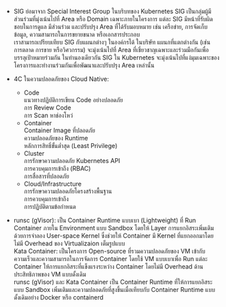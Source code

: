 - SIG ย่อมาจาก Special Interest Group ในบริบทของ Kubernetes SIG เป็นกลุ่มผู้มีส่วนร่วมที่มุ่งเน้นไปที่ Area หรือ Domain เฉพาะภายในโครงการ แต่ละ SIG มีหน้าที่รับผิดชอบในการดูแล มีส่วนร่วม และปรับปรุง Area ที่ได้รับมอบหมาย เช่น เครือข่าย, การจัดเก็บข้อมูล, ความสามารถในการขยายขนาด หรือเอกสารประกอบ  
เราสามารถเปรียบเทียบ SIG กับแผนกต่างๆ ในองค์กรได้ ในบริษัท แผนกที่แตกต่างกัน (เช่น การตลาด การขาย หรือวิศวกรรม) จะมุ่งเน้นไปที่ Area ที่เชี่ยวชาญเฉพาะและร่วมมือกันเพื่อบรรลุเป้าหมายร่วมกัน ในทำนองเดียวกัน SIG ใน Kubernetes จะมุ่งเน้นไปที่แง่มุมเฉพาะของโครงการและทำงานร่วมกันเพื่อพัฒนาและปรับปรุง Area เหล่านั้น

- 4C ในความปลอดภัยของ Cloud Native:
  - Code  
แนวทางปฏิบัติการเขียน Code อย่างปลอดภัย  
การ Review Code  
การ Scan หาช่องโหว่
  - Container  
Container Image ที่ปลอดภัย  
ความปลอดภัยของ Runtime  
หลักการสิทธิ์ขั้นต่ำสุด (Least Privilege)
  - Cluster  
การรักษาความปลอดภัย Kubernetes API  
การควบคุมการเข้าถึง (RBAC)  
การสื่อสารที่ปลอดภัย
  - Cloud/Infrastructure  
การรักษาความปลอดภัยโครงสร้างพื้นฐาน  
การควบคุมการเข้าถึง  
การปฏิบัติตามข้อกำหนด

- runsc (gVisor): เป็น Container Runtime แบบเบา (Lightweight) ที่ Run Container ภายใน Environment แบบ Sandbox โดยให้ Layer การแยกอิสระเพิ่มเติมด้วยการจำลอง User-space Kernel ซึ่งช่วยให้ Container มี Kernel ที่แยกออกมาโดยไม่มี Overhead ของ Virtualizaion เต็มรูปแบบ  
Kata Container: เป็นโครงการ Open-source ที่รวมความปลอดภัยของ VM เข้ากับความเร็วและความสามารถในการจัดการ Container โดยใช้ VM แบบเบาเพื่อ Run แต่ละ Container ให้การแยกอิสระที่แข็งแรงระหว่าง Container โดยไม่มี Overhead ด้านประสิทธิภาพของ VM แบบดั้งเดิม  
runsc (gVisor) และ Kata Container เป็น Container Runtime ที่ให้การแยกอิสระแบบ Sandbox เพิ่มเติมและความปลอดภัยที่สูงขึ้นเมื่อเทียบกับ Container Runtime แบบดั้งเดิมอย่าง Docker หรือ containerd

